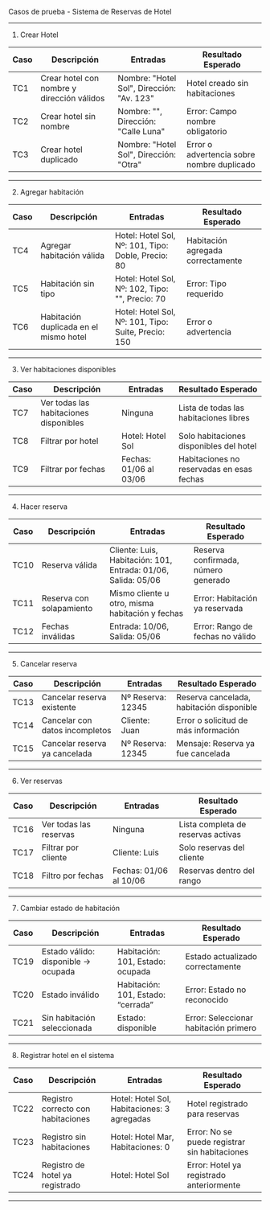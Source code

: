 Casos de prueba - Sistema de Reservas de Hotel

---

1. Crear Hotel

| Caso | Descripción                                  | Entradas                              | Resultado Esperado                                |
|------|----------------------------------------------|----------------------------------------|---------------------------------------------------|
| TC1  | Crear hotel con nombre y dirección válidos   | Nombre: "Hotel Sol", Dirección: "Av. 123"| Hotel creado sin habitaciones                    |
| TC2  | Crear hotel sin nombre                       | Nombre: "", Dirección: "Calle Luna"     | Error: Campo nombre obligatorio                   |
| TC3  | Crear hotel duplicado                        | Nombre: "Hotel Sol", Dirección: "Otra" | Error o advertencia sobre nombre duplicado        |

---

2. Agregar habitación

| Caso | Descripción                                  | Entradas                                                | Resultado Esperado                      |
|------|----------------------------------------------|----------------------------------------------------------|-----------------------------------------|
| TC4  | Agregar habitación válida                    | Hotel: Hotel Sol, Nº: 101, Tipo: Doble, Precio: 80       | Habitación agregada correctamente       |
| TC5  | Habitación sin tipo                          | Hotel: Hotel Sol, Nº: 102, Tipo: "", Precio: 70          | Error: Tipo requerido                   |
| TC6  | Habitación duplicada en el mismo hotel       | Hotel: Hotel Sol, Nº: 101, Tipo: Suite, Precio: 150      | Error o advertencia                     |

---

3. Ver habitaciones disponibles

| Caso | Descripción                                  | Entradas                            | Resultado Esperado                        |
|------|----------------------------------------------|--------------------------------------|-------------------------------------------|
| TC7  | Ver todas las habitaciones disponibles       | Ninguna                              | Lista de todas las habitaciones libres    |
| TC8  | Filtrar por hotel                            | Hotel: Hotel Sol                     | Solo habitaciones disponibles del hotel   |
| TC9  | Filtrar por fechas                           | Fechas: 01/06 al 03/06               | Habitaciones no reservadas en esas fechas|

---

4. Hacer reserva

| Caso | Descripción                                  | Entradas                                               | Resultado Esperado                               |
|------|----------------------------------------------|--------------------------------------------------------|--------------------------------------------------|
| TC10 | Reserva válida                               | Cliente: Luis, Habitación: 101, Entrada: 01/06, Salida: 05/06 | Reserva confirmada, número generado         |
| TC11 | Reserva con solapamiento                     | Mismo cliente u otro, misma habitación y fechas        | Error: Habitación ya reservada                  |
| TC12 | Fechas inválidas                             | Entrada: 10/06, Salida: 05/06                          | Error: Rango de fechas no válido                |

---

5. Cancelar reserva

| Caso | Descripción                                  | Entradas                              | Resultado Esperado                            |
|------|----------------------------------------------|----------------------------------------|------------------------------------------------|
| TC13 | Cancelar reserva existente                   | Nº Reserva: 12345                      | Reserva cancelada, habitación disponible       |
| TC14 | Cancelar con datos incompletos               | Cliente: Juan                          | Error o solicitud de más información           |
| TC15 | Cancelar reserva ya cancelada                | Nº Reserva: 12345                      | Mensaje: Reserva ya fue cancelada             |

---

6. Ver reservas

| Caso | Descripción                                  | Entradas                                 | Resultado Esperado                     |
|------|----------------------------------------------|-------------------------------------------|----------------------------------------|
| TC16 | Ver todas las reservas                       | Ninguna                                   | Lista completa de reservas activas     |
| TC17 | Filtrar por cliente                          | Cliente: Luis                              | Solo reservas del cliente              |
| TC18 | Filtro por fechas                            | Fechas: 01/06 al 10/06                     | Reservas dentro del rango              |

---

7. Cambiar estado de habitación

| Caso | Descripción                                  | Entradas                         | Resultado Esperado                          |
|------|----------------------------------------------|-----------------------------------|---------------------------------------------|
| TC19 | Estado válido: disponible -> ocupada         | Habitación: 101, Estado: ocupada | Estado actualizado correctamente            |
| TC20 | Estado inválido                              | Habitación: 101, Estado: “cerrada” | Error: Estado no reconocido                |
| TC21 | Sin habitación seleccionada                  | Estado: disponible               | Error: Seleccionar habitación primero       |

---

8. Registrar hotel en el sistema

| Caso | Descripción                                  | Entradas                                     | Resultado Esperado                        |
|------|----------------------------------------------|-----------------------------------------------|-------------------------------------------|
| TC22 | Registro correcto con habitaciones           | Hotel: Hotel Sol, Habitaciones: 3 agregadas   | Hotel registrado para reservas            |
| TC23 | Registro sin habitaciones                    | Hotel: Hotel Mar, Habitaciones: 0             | Error: No se puede registrar sin habitaciones |
| TC24 | Registro de hotel ya registrado              | Hotel: Hotel Sol                              | Error: Hotel ya registrado anteriormente   |

---


